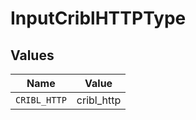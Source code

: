 # InputCriblHTTPType


## Values

| Name         | Value        |
| ------------ | ------------ |
| `CRIBL_HTTP` | cribl_http   |